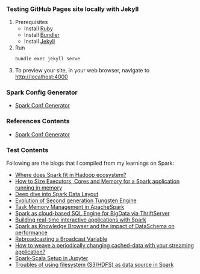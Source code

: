 ### Testing GitHub Pages site locally with Jekyll
1. Prerequisites
    - Install [Ruby](https://www.ruby-lang.org/en/documentation/installation/)
    - Install [Bundler](https://bundler.io/)
    - Install [Jekyll](https://jekyllrb.com/docs/installation/)
2. Run
    ```bash 
    bundle exec jekyll serve
    ```
3. To preview your site, in your web browser, navigate to [http://localhost:4000](http://localhost:4000)

### Spark Config Generator
- [Spark Conf Generator](https://hoile9119.github.io/spark-notes/spark-conf-generator)

### References Contents
- [Spark Conf Generator](https://sparkconfigoptimizer.com/)

### Test Contents
Following are the blogs that I compiled from my learnings on Spark:
- [Where does Spark fit in Hadoop ecosystem?](https://spoddutur.github.io/spark-notes/hadoop-map-reduce-vs-spark)
- [How to Size Executors, Cores and Memory for a Spark application running in memory](https://spoddutur.github.io/spark-notes/distribution_of_executors_cores_and_memory_for_spark_application)
- [Deep dive into Spark Data Layout](https://spoddutur.github.io/spark-notes/deep_dive_into_storage_formats)
- [Evolution of Second generation Tungsten Engine](https://spoddutur.github.io/spark-notes/second_generation_tungsten_engine)
- [Task Memory Management in ApacheSpark](https://spoddutur.github.io/spark-notes/task_memory_management_in_spark)
- [Spark as cloud-based SQL Engine for BigData via ThriftServer](https://spoddutur.github.io/spark-notes/spark-as-cloud-based-sql-engine-via-thrift-server)
- [Building real-time interactive applications with Spark](https://spoddutur.github.io/spark-notes/build-real-time-interations-with-spark)
- [Spark as Knowledge Browser and the impact of DataSchema on performance](https://spoddutur.github.io/spark-notes/knowledge-browser)
- [Rebroadcasting a Broadcast Variable](https://spoddutur.github.io/spark-notes/rebroadcast_a_broadcast_variable)
- [How to weave a periodically changing cached-data with your streaming application?](https://spoddutur.github.io/spark-notes/weaving_a_changing_broadcast_variable)
- [Spark-Scala Setup in Jupyter](https://spoddutur.github.io/spark-notes/jupyter-spark-setup)
- [Troubles of using filesystem (S3/HDFS) as data source in Spark](https://spoddutur.github.io/spark-notes/s3-filesystem-as-datasource-in-spark)